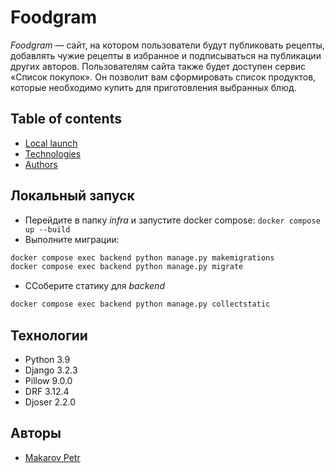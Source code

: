# Foodgram
_Foodgram_ — сайт, на котором пользователи будут публиковать рецепты, добавлять чужие рецепты в избранное и подписываться на публикации других авторов. Пользователям сайта также будет доступен сервис «Список покупок». Он позволит вам сформировать список продуктов, которые необходимо купить для приготовления выбранных блюд.

## Table of contents
* [Local launch](#local-launch)
* [Technologies](#technologies)
* [Authors](#authors)


## Локальный запуск
- Перейдите в папку _infra_ и запустите docker compose: ```docker compose up --build```
- Выполните миграции:
```sh 
docker compose exec backend python manage.py makemigrations
docker compose exec backend python manage.py migrate
```
- CСоберите статику для _backend_
```sh 
docker compose exec backend python manage.py collectstatic
```

## Технологии
- Python 3.9
- Django 3.2.3
- Pillow 9.0.0
- DRF 3.12.4
- Djoser 2.2.0

## Авторы
* [Makarov Petr](https://github.com/MakarovPetr2004)


